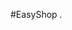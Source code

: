 #EasyShop
. <script src="https://sdk.scdn.co/spotify-player.js"></script>
<script>
window.onSpotifyWebPlaybackSDKReady = () => {
  const userAccessToken = "[access 'pollyramos']";
  const webPlayback = new Spotify.Player({
    name: "Spotify Web Playback SDK",
    getOAuthToken: callback => { callback(userAccessToken)}
  });
  webPlayback.connect();
};
</script>
<!doctype html>
<html>
  <head>
    <!-- EasyShop,pollyramos -->
    <script src="https://kit.fontawesome.com/b5cd237f8b.js" crossorigin="anonymous"></script>
  </head>

  <body>
    <!-- Ready to use Font Awesome. Activate interlock. Dynotherms - connected. Infracells - up. Icons are go! -->
  </body>
</html>
